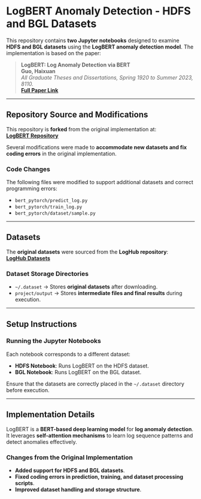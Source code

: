 

# **LogBERT Anomaly Detection - HDFS and BGL Datasets**  

This repository contains **two Jupyter notebooks** designed to examine **HDFS and BGL datasets** using the **LogBERT anomaly detection model**. The implementation is based on the paper:  

> **LogBERT: Log Anomaly Detection via BERT**  
> **Guo, Haixuan**  
> *All Graduate Theses and Dissertations, Spring 1920 to Summer 2023, 8110.*  
> [**Full Paper Link**](https://digitalcommons.usu.edu/etd/8110)  

---

## **Repository Source and Modifications**  
This repository is **forked** from the original implementation at:  
[**LogBERT Repository**](https://github.com/HelenGuohx/logbert)  

Several modifications were made to **accommodate new datasets and fix coding errors** in the original implementation.  

### **Code Changes**  
The following files were modified to support additional datasets and correct programming errors:  
- `bert_pytorch/predict_log.py`  
- `bert_pytorch/train_log.py`  
- `bert_pytorch/dataset/sample.py`  

---

## **Datasets**  
The **original datasets** were sourced from the **LogHub repository**:  
[**LogHub Datasets**](https://github.com/logpai/loghub)  

### **Dataset Storage Directories**  
- `~/.dataset` → Stores **original datasets** after downloading.  
- `project/output` → Stores **intermediate files and final results** during execution.  

---

## **Setup Instructions**  
### **Running the Jupyter Notebooks**  
Each notebook corresponds to a different dataset:  
- **HDFS Notebook**: Runs LogBERT on the HDFS dataset.  
- **BGL Notebook**: Runs LogBERT on the BGL dataset.  

Ensure that the datasets are correctly placed in the `~/.dataset` directory before execution.  

---

## **Implementation Details**  
LogBERT is a **BERT-based deep learning model** for **log anomaly detection**. It leverages **self-attention mechanisms** to learn log sequence patterns and detect anomalies effectively.  

### **Changes from the Original Implementation**  
- **Added support for HDFS and BGL datasets**.  
- **Fixed coding errors in prediction, training, and dataset processing scripts**.  
- **Improved dataset handling and storage structure**.  

